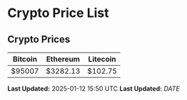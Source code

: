 # Crypto Price List

## Crypto Prices
| Bitcoin | Ethereum | Litecoin |
| ------- | -------- | -------- |
| $95007 | $3282.13 | $102.75 |
**Last Updated:** 2025-01-12 15:50 UTC
**Last Updated:** $DATE$
